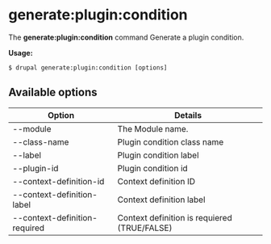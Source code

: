 # generate:plugin:condition
The **generate:plugin:condition** command Generate a plugin condition.

**Usage:**
```
$ drupal generate:plugin:condition [options] 
```

## Available options
Option | Details
-------|-------------
--module | The Module name.
--class-name | Plugin condition class name
--label | Plugin condition label
--plugin-id | Plugin condition id
--context-definition-id | Context definition ID
--context-definition-label | Context definition label
--context-definition-required | Context definition is requiered (TRUE/FALSE)

